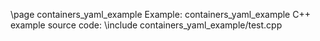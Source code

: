 \page containers_yaml_example Example: containers_yaml_example
C++ example source code:
\include containers_yaml_example/test.cpp
